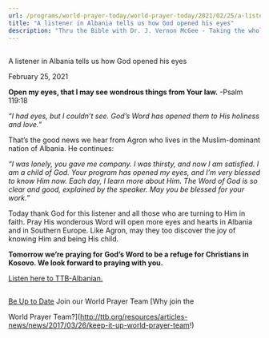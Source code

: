 ```yaml
---
url: /programs/world-prayer-today/world-prayer-today/2021/02/25/a-listener-in-albania-tells-us-how-god-opened-his-eyes
title: "A listener in Albania tells us how God opened his eyes"
description: "Thru the Bible with Dr. J. Vernon McGee - Taking the whole Word to the whole world"
---
```







## 
 A listener in Albania tells us how God opened his eyes


February 25, 2021




**Open my eyes, that I may see wondrous things from Your law.** -Psalm 119:18

*“I had eyes, but I couldn’t see. God’s Word has opened them to His holiness and love.”*

That’s the good news we hear from Agron who lives in the Muslim-dominant nation of Albania. He continues:

*“I was lonely, you gave me company. I was thirsty, and now I am satisfied. I am a child of God. Your program has opened my eyes, and I’m very blessed to know Him now. Each day, I learn more about Him. The Word of God is so clear and good, explained by the speaker. May you be blessed for your work.”*

Today thank God for this listener and all those who are turning to Him in faith. Pray His wonderous Word will open more eyes and hearts in Albania and in Southern Europe. Like Agron, may they too discover the joy of knowing Him and being His child.

**Tomorrow we’re praying for God’s Word to be a refuge for Christians in Kosovo. We look forward to praying with you.**

[Listen here to TTB-Albanian.](https://ttb.twr.org/home/day,0903/language,ALS)







## 




[Be Up to Date](http://feeds.feedburner.com/WorldPrayerToday "World Prayer Today RSS Feed")
Join our World Prayer Team
[Why join the  

World Prayer Team?](http://ttb.org/resources/articles-news/news/2017/03/26/keep-it-up-world-prayer-team!)




